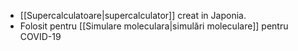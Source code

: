 - [[Supercalculatoare|supercalculator]] creat in Japonia. 
- Folosit pentru [[Simulare moleculara|simulări moleculare]] pentru COVID-19